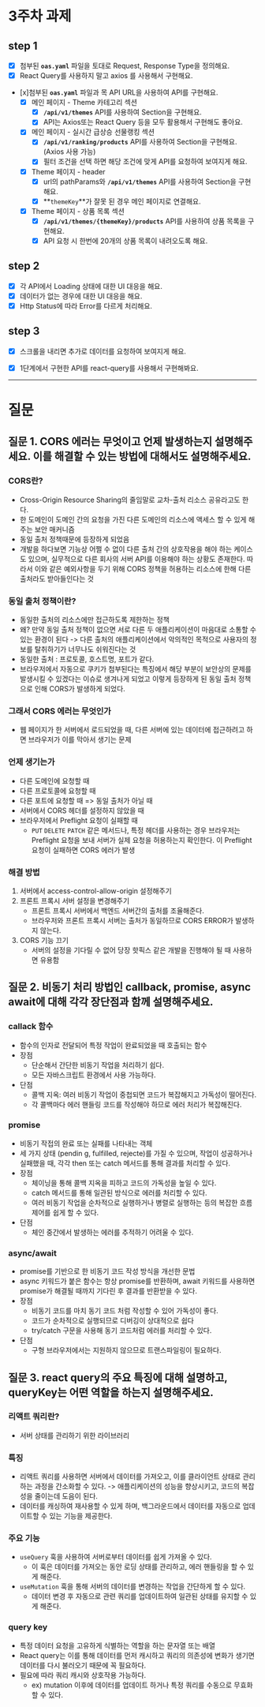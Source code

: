 # 3주차 과제

## step 1

- [x] 첨부된 **`oas.yaml`** 파일을 토대로 Request, Response Type을 정의해요.
- [x] React Query를 사용하지 말고 axios 를 사용해서 구현해요.
- [x]첨부된 **`oas.yaml`** 파일과 목 API URL을 사용하여 API를 구현해요.
    -  [x] 메인 페이지 - Theme 카테고리 섹션
        - [x] **`/api/v1/themes`** API를 사용하여 Section을 구현해요.
        - [x] API는 Axios또는 React Query 등을 모두 활용해서 구현해도 좋아요.
    - [x] 메인 페이지 - 실시간 급상승 선물랭킹 섹션
        - [x] **`/api/v1/ranking/products`** API를 사용하여 Section을 구현해요. (Axios 사용 가능)
        -  [x] 필터 조건을 선택 하면 해당 조건에 맞게 API를 요청하여 보여지게 해요.
    - [x] Theme 페이지 - header
        - [x] url의 pathParams와 **`/api/v1/themes`** API를 사용하여 Section을 구현해요.
        -  [x] **`themeKey`**가 잘못 된 경우 메인 페이지로 연결해요.
    - [x] Theme 페이지 - 상품 목록 섹션
        -  [x] **`/api/v1/themes/{themeKey}/products`** API를 사용하여 상품 목록을 구현해요.
        -  [x] API 요청 시 한번에 20개의 상품 목록이 내려오도록 해요.

## step 2

- [x] 각 API에서 Loading 상태에 대한 UI 대응을 해요.
- [x] 데이터가 없는 경우에 대한 UI 대응을 해요.
- [x] Http Status에 따라 Error를 다르게 처리해요.

## step 3

- [x] 스크롤을 내리면 추가로 데이터를 요청하여 보여지게 해요.
- [x] 1단계에서 구현한 API를 react-query를 사용해서 구현해봐요.


---


# 질문

## 질문 1. CORS 에러는 무엇이고 언제 발생하는지 설명해주세요. 이를 해결할 수 있는 방법에 대해서도 설명해주세요.

### CORS란?
- Cross-Origin Resource Sharing의 줄임말로 교차-출처 리소스 공유라고도 한다.
- 한 도메인이 도메인 간의 요청을 가진 다른 도메인의 리소스에 액세스 할 수 있게 해주는 보안 매커니즘 
- 동일 출처 정책때문에 등장하게 되었음
- 개발을 하다보면 기능상 어쩔 수 없이 다른 출처 간의 상호작용을 해야 하는 케이스도 있으며, 실무적으로 다른 회사의 서버 API를 이용해야 하는 상황도 존재한다. 따라서 이와 같은 예외사항을 두기 위해 CORS 정책을 허용하는 리소스에 한해 다른 출처라도 받아들인다는 것

### 동일 출처 정책이란?
- 동일한 출처의 리소스에만 접근하도록 제한하는 정책
- 왜? 만약 동일 출처 정책이 없으면 서로 다른 두 애플리케이션이 마음대로 소통할 수 있는 환경이 된다 -> 다른 출처의 애플리케이션에서 악의적인 목적으로 사용자의 정보를 탈취하기가 너무나도 쉬워진다는 것
- 동일한 출처 : 프로토콜, 호스트명, 포트가 같다.
- 브라우저에서 자동으로 쿠키가 첨부된다는 특징에서 해당 부분이 보안상의 문제를 발생시킬 수 있겠다는 이슈로 생겨나게 되었고 이렇게 등장하게 된 동일 출처 정책으로 인해 CORS가 발생하게 되었다. 

### 그래서 CORS 에러는 무엇인가
- 웹 페이지가 한 서버에서 로드되었을 때, 다른 서버에 있는 데이터에 접근하려고 하면 브라우저가 이를 막아서 생기는 문제

### 언제 생기는가
- 다른 도메인에 요청할 때
- 다른 프로토콜에 요청할 때
- 다른 포트에 요청할 때
=> 동일 출처가 아닐 때
- 서버에서 CORS 헤더를 설정하지 않았을 때
- 브라우저에서 Preflight 요청이 실패할 때
    - `PUT` `DELETE` `PATCH` 같은 메서드나, 특정 헤더를 사용하는 경우 브라우저는 Preflight 요청을 보내 서버가 실제 요청을 허용하는지 확인한다. 이 Preflight 요청이 실패하면 CORS 에러가 발생

### 해결 방법
1. 서버에서 access-control-allow-origin 설정해주기
2. 프론트 프록시 서버 설정을 변경해주기
    - 프론트 프록시 서버에서 백엔드 서버간의 출처를 조율해준다.
    - 브라우저와 프론트 프록시 서버는 출처가 동일하므로 CORS ERROR가 발생하지 않는다.
3. CORS 기능 끄기
    - 서버의 설정을 기다릴 수 없어 당장 핫픽스 같은 개발을 진행해야 될 때 사용하면 유용함


## 질문 2. 비동기 처리 방법인 callback, promise, async await에 대해 각각 장단점과 함께 설명해주세요.

### callack 함수
- 함수의 인자로 전달되어 특정 작업이 완료되었을 때 호출되는 함수
- 장점
    - 단순해서 간단한 비동기 작업을 처리하기 쉽다.
    - 모든 자바스크립트 환경에서 사용 가능하다.
- 단점
    - 콜백 지옥: 여러 비동기 작업이 중첩되면 코드가 복잡해지고 가독성이 떨어진다.
    - 각 콜백마다 에러 핸들링 코드를 작성해야 하므로 에러 처리가 복잡해진다.

### promise
- 비동기 작접의 완료 또는 실패를 나타내는 객체
- 세 가지 상태 (pendin g, fulfilled, rejecte)를 가질 수 있으며, 작업이 성공하거나 실패했을 때, 각각 then 또는 catch 메서드를 통해 결과를 처리할 수 있다.
- 장점
    - 체이닝을 통해 콜백 지옥을 피하고 코드의 가독성을 높일 수 있다.
    - catch 메서드를 통해 일관된 방식으로 에러를 처리할 수 있다.
    - 여러 비동기 작업을 순차적으로 실행하거나 병렬로 실행하는 등의 복잡한 흐름 제어를 쉽게 할 수 있다.
- 단점
    - 체인 중간에서 발생하는 에러를 추적하기 어려울 수 있다. 

### async/await
- promise를 기반으로 한 비동기 코드 작성 방식을 개선한 문법
- async 키워드가 붙은 함수는 항상 promise를 반환하며, await 키워드를 사용하면 promise가 해결될 때까지 기다린 후 결과를 반환받을 수 있다.
- 장점
    - 비동기 코드를 마치 동기 코드 처럼 작성할 수 있어 가독성이 좋다.
    - 코드가 순차적으로 실행되므로 디버깅이 상대적으로 쉽다
    - try/catch 구문을 사용해 동기 코드처럼 에러를 처리할 수 있다. 
- 단점
    - 구형 브라우저에서는 지원하지 않으므로 트랜스파일링이 필요하다. 


## 질문 3. react query의 주요 특징에 대해 설명하고, queryKey는 어떤 역할을 하는지 설명해주세요.

### 리액트 쿼리란?
- 서버 상태를 관리하기 위한 라이브러리

### 특징
- 리액트 쿼리를 사용하면 서버에서 데이터를 가져오고, 이를 클라이언트 상태로 관리하는 과정을 간소화할 수 있다. -> 애플리케이션의 성능을 향상시키고, 코드의 복잡성을 줄이는데 도음이 된다.
- 데이터를 캐싱하여 재사용할 수 있게 하며, 백그라운드에서 데이터를 자동으로 업데이트할 수 있는 기능을 제공한다.

### 주요 기능
- `useQuery` 훅을 사용하여 서버로부터 데이터를 쉽게 가져올 수 있다.
    - 이 훅은 데이터를 가져오는 동안 로딩 상태를 관리하고, 에러 핸들링을 할 수 있게 해준다.
- `useMutation` 훅을 통해 서버의 데이터를 변경하는 작업을 간단하게 할 수 있다.
    - 데이터 변경 후 자동으로 관련 쿼리를 업데이트하여 일관된 상태를 유지할 수 있게 해준다.

### query key
-   특정 데이터 요청을 고유하게 식별하는 역할을 하는 문자열 또는 배열
- React query는 이를 통해 데이터를 먼저 캐시하고 쿼리의 의존성에 변화가 생기면 데이터를 다시 불러오기 때문에 꼭 필요하다.
- 필요에 따라 쿼리 캐시와 상호작용 가능하다.
    - ex) mutation 이후에 데이터를 업데이트 하거나 특정 쿼리를 수동으로 무효화 할 수 있다.

